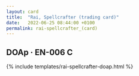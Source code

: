```yaml
---
layout: card
title:  "Rai, Spellcrafter (trading card)"
date:   2022-06-25 08:44:00 +0100
permalink: rai-spellcrafter_(card)
---
```


## DOAp &middot; EN-006 C

{% include templates/rai-spellcrafter-doap.html %}
